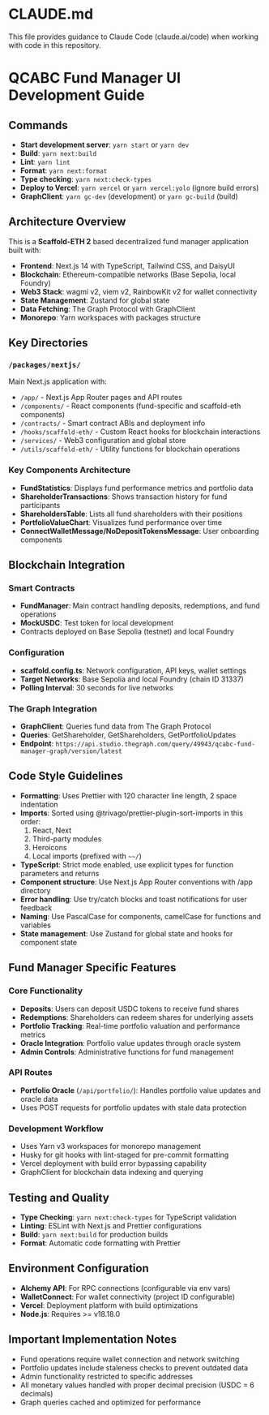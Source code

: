 # CLAUDE.md

This file provides guidance to Claude Code (claude.ai/code) when working with code in this repository.

# QCABC Fund Manager UI Development Guide

## Commands
- **Start development server**: `yarn start` or `yarn dev`
- **Build**: `yarn next:build`
- **Lint**: `yarn lint`
- **Format**: `yarn next:format`
- **Type checking**: `yarn next:check-types`
- **Deploy to Vercel**: `yarn vercel` or `yarn vercel:yolo` (ignore build errors)
- **GraphClient**: `yarn gc-dev` (development) or `yarn gc-build` (build)

## Architecture Overview

This is a **Scaffold-ETH 2** based decentralized fund manager application built with:
- **Frontend**: Next.js 14 with TypeScript, Tailwind CSS, and DaisyUI
- **Blockchain**: Ethereum-compatible networks (Base Sepolia, local Foundry)
- **Web3 Stack**: wagmi v2, viem v2, RainbowKit v2 for wallet connectivity
- **State Management**: Zustand for global state
- **Data Fetching**: The Graph Protocol with GraphClient
- **Monorepo**: Yarn workspaces with packages structure

## Key Directories

### `/packages/nextjs/`
Main Next.js application with:
- `/app/` - Next.js App Router pages and API routes
- `/components/` - React components (fund-specific and scaffold-eth components)
- `/contracts/` - Smart contract ABIs and deployment info
- `/hooks/scaffold-eth/` - Custom React hooks for blockchain interactions
- `/services/` - Web3 configuration and global store
- `/utils/scaffold-eth/` - Utility functions for blockchain operations

### Key Components Architecture
- **FundStatistics**: Displays fund performance metrics and portfolio data
- **ShareholderTransactions**: Shows transaction history for fund participants
- **ShareholdersTable**: Lists all fund shareholders with their positions
- **PortfolioValueChart**: Visualizes fund performance over time
- **ConnectWalletMessage/NoDepositTokensMessage**: User onboarding components

## Blockchain Integration

### Smart Contracts
- **FundManager**: Main contract handling deposits, redemptions, and fund operations
- **MockUSDC**: Test token for local development
- Contracts deployed on Base Sepolia (testnet) and local Foundry

### Configuration
- **scaffold.config.ts**: Network configuration, API keys, wallet settings
- **Target Networks**: Base Sepolia and local Foundry (chain ID 31337)
- **Polling Interval**: 30 seconds for live networks

### The Graph Integration
- **GraphClient**: Queries fund data from The Graph Protocol
- **Queries**: GetShareholder, GetShareholders, GetPortfolioUpdates
- **Endpoint**: `https://api.studio.thegraph.com/query/49943/qcabc-fund-manager-graph/version/latest`

## Code Style Guidelines
- **Formatting**: Uses Prettier with 120 character line length, 2 space indentation
- **Imports**: Sorted using @trivago/prettier-plugin-sort-imports in this order:
  1. React, Next
  2. Third-party modules
  3. Heroicons
  4. Local imports (prefixed with `~~/`)
- **TypeScript**: Strict mode enabled, use explicit types for function parameters and returns
- **Component structure**: Use Next.js App Router conventions with /app directory
- **Error handling**: Use try/catch blocks and toast notifications for user feedback
- **Naming**: Use PascalCase for components, camelCase for functions and variables
- **State management**: Use Zustand for global state and hooks for component state

## Fund Manager Specific Features

### Core Functionality
- **Deposits**: Users can deposit USDC tokens to receive fund shares
- **Redemptions**: Shareholders can redeem shares for underlying assets
- **Portfolio Tracking**: Real-time portfolio valuation and performance metrics
- **Oracle Integration**: Portfolio value updates through oracle system
- **Admin Controls**: Administrative functions for fund management

### API Routes
- **Portfolio Oracle** (`/api/portfolio/`): Handles portfolio value updates and oracle data
- Uses POST requests for portfolio updates with stale data protection

### Development Workflow
- Uses Yarn v3 workspaces for monorepo management
- Husky for git hooks with lint-staged for pre-commit formatting
- Vercel deployment with build error bypassing capability
- GraphClient for blockchain data indexing and querying

## Testing and Quality
- **Type Checking**: `yarn next:check-types` for TypeScript validation
- **Linting**: ESLint with Next.js and Prettier configurations
- **Build**: `yarn next:build` for production builds
- **Format**: Automatic code formatting with Prettier

## Environment Configuration
- **Alchemy API**: For RPC connections (configurable via env vars)
- **WalletConnect**: For wallet connectivity (project ID configurable)
- **Vercel**: Deployment platform with build optimizations
- **Node.js**: Requires >= v18.18.0

## Important Implementation Notes
- Fund operations require wallet connection and network switching
- Portfolio updates include staleness checks to prevent outdated data
- Admin functionality restricted to specific addresses
- All monetary values handled with proper decimal precision (USDC = 6 decimals)
- Graph queries cached and optimized for performance